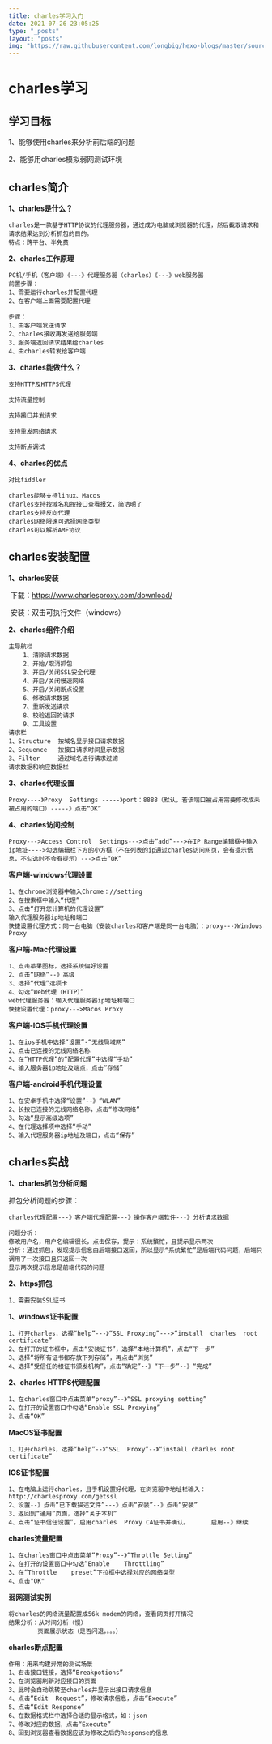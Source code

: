 ```yaml
---
title: charles学习入门
date: 2021-07-26 23:05:25
type: "_posts"
layout: "posts"
img: "https://raw.githubusercontent.com/longbig/hexo-blogs/master/source/img/01.jpeg"
---
```

# charles学习

## 学习目标

1、能够使用charles来分析前后端的问题

2、能够用charles模拟弱网测试环境

## charles简介

**1、charles是什么？**

```
charles是一款基于HTTP协议的代理服务器，通过成为电脑或浏览器的代理，然后截取请求和请求结果达到分析抓包的目的。
特点：跨平台、半免费
```

**2、charles工作原理**

```
PC机/手机（客户端）《---》代理服务器（charles）《---》web服务器
前置步骤：
1、需要运行charles并配置代理
2、在客户端上面需要配置代理

步骤：
1、由客户端发送请求
2、charles接收再发送给服务端
3、服务端返回请求结果给charles
4、由charles转发给客户端
```

**3、charles能做什么？**

```
支持HTTP及HTTPS代理

支持流量控制

支持接口并发请求

支持重发网络请求

支持断点调试
```

**4、charles的优点**

```
对比fiddler

charles能够支持linux、Macos
charles支持按域名和按接口查看报文，简洁明了
charles支持反向代理
charles网络限速可选择网络类型
charles可以解析AMF协议
```

## charles安装配置

**1、charles安装**

​	下载：https://www.charlesproxy.com/download/

​	安装：双击可执行文件（windows）

**2、charles组件介绍**

```
主导航栏
    1、清除请求数据
    2、开始/取消抓包
    3、开启/关闭SSL安全代理
    4、开启/关闭慢速网络
    5、开启/关闭断点设置
    6、修改请求数据
    7、重新发送请求
    8、校验返回的请求
    9、工具设置
请求栏
1、Structure  按域名显示接口请求数据
2、Sequence   按接口请求时间显示数据
3、Filter     通过域名进行请求过滤
请求数据和响应数据栏
```

**3、charles代理设置**

```
Proxy----》Proxy  Settings -----》port：8888（默认，若该端口被占用需要修改成未被占用的端口）-----》点击“OK”
```

**4、charles访问控制**

```
Proxy--->Access Control  Settings--->点击“add”--->在IP Range编辑框中输入ip地址---->勾选编辑栏下方的小方框（不在列表的ip通过charles访问网页，会有提示信息，不勾选时不会有提示）--->点击“OK”
```

**客户端-windows代理设置**

```
1、在chrome浏览器中输入Chrome：//setting
2、在搜索框中输入“代理”
3、点击“打开您计算机的代理设置”
输入代理服务器ip地址和端口
快捷设置代理方式：同一台电脑（安装charles和客户端是同一台电脑）：proxy---》Windows  Proxy
```

**客户端-Mac代理设置**

```
1、点击苹果图标，选择系统偏好设置
2、点击“网络”--》高级
3、选择“代理”选项卡
4、勾选“Web代理（HTTP）”
web代理服务器：输入代理服务器ip地址和端口
快捷设置代理：proxy--->Macos Proxy
```

**客户端-IOS手机代理设置**

```
1、在ios手机中选择“设置”-“无线局域网”
2、点击已连接的无线网络名称
3、在“HTTP代理”的“配置代理”中选择“手动”
4、输入服务器ip地址及端点，点击“存储”
```

**客户端-android手机代理设置**

```
1、在安卓手机中选择“设置”--》“WLAN”
2、长按已连接的无线网络名称，点击“修改网络”
3、勾选“显示高级选项”
4、在代理选择项中选择“手动”
5、输入代理服务器ip地址及端口，点击“保存”
```

## charles实战

**1、charles抓包分析问题**

抓包分析问题的步骤：

```
charles代理配置---》客户端代理配置---》操作客户端软件---》分析请求数据

问题分析：
修改用户名，用户名编辑很长，点击保存，提示：系统繁忙，且提示显示两次
分析：通过抓包，发现提示信息由后端接口返回，所以显示“系统繁忙”是后端代码问题，后端只调用了一次接口且只返回一次
显示两次提示信息是前端代码的问题
```

**2、https抓包**

```
1、需要安装SSL证书
```

**1、windows证书配置**

```
1、打开charles，选择“help”---》“SSL Proxying”--->“install  charles  root certificate”
2、在打开的证书框中，点击“安装证书”，选择“本地计算机”，点击“下一步”
3、选择“将所有证书都存放下列存储”，再点击“浏览”
4、选择“受信任的根证书颁发机构”，点击“确定”--》“下一步”--》“完成”
```

**2、charles HTTPS代理配置**

```
1、在charles窗口中点击菜单“proxy”--》“SSL proxying setting”
2、在打开的设置窗口中勾选“Enable SSL Proxying”
3、点击“OK”
```

**MacOS证书配置**

```
1、打开charles，选择“help”--》“SSL  Proxy”--》“install charles root certificate”
```

**IOS证书配置**

```
1、在电脑上运行charles，且手机设置好代理，在浏览器中地址栏输入：http://charlesproxy.com/getssl
2、设置--》点击“已下载描述文件”---》点击“安装”--》点击“安装”
3、返回到“通用”页面，选择“关于本机”
4、点击“证书信任设置”，启用charles  Proxy CA证书并确认。		启用--》继续
```

**charles流量配置**

```
1、在charles窗口中点击菜单“Proxy”--》“Throttle Setting”
2、在打开的设置窗口中勾选“Enable	Throttling”
3、在“Throttle	preset”下拉框中选择对应的网络类型
4、点击"OK"
```

**弱网测试实例**

```
将charles的网络流量配置成56k modem的网络，查看网页打开情况
结果分析：从时间分析（慢）
		页面展示状态（是否闪退，。。。）
```

**charles断点配置**

```
作用：用来构建异常的测试场景
1、右击接口链接，选择“Breakpotions”
2、在浏览器刷新对应接口的页面
3、此时会自动跳转至charles并显示出接口请求信息
4、点击“Edit  Request”，修改请求信息，点击“Execute”
5、点击“Edit Response”
6、在数据格式栏中选择合适的显示格式，如：json
7、修改对应的数据，点击“Execute”
8、回到浏览器查看数据应该为修改之后的Response的信息
```







